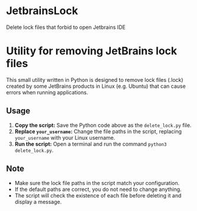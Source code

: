 # JetbrainsLock
Delete lock files that forbid to open Jetbrains IDE
# Utility for removing JetBrains lock files

This small utility written in Python is designed to remove lock files (.lock) created by some JetBrains products in Linux (e.g. Ubuntu) that can cause errors when running applications.

## Usage

1. **Copy the script:** Save the Python code above as the `delete_lock.py` file.
2. **Replace `your_username`:** Change the file paths in the script, replacing `your_username` with your Linux username.
3. **Run the script:** Open a terminal and run the command `python3 delete_lock.py`.

## Note

* Make sure the lock file paths in the script match your configuration. 
* If the default paths are correct, you do not need to change anything.
* The script will check the existence of each file before deleting it and display a message.
